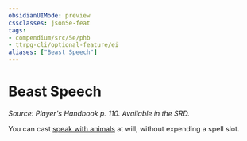 ```yaml
---
obsidianUIMode: preview
cssclasses: json5e-feat
tags:
- compendium/src/5e/phb
- ttrpg-cli/optional-feature/ei
aliases: ["Beast Speech"]
---
```

# Beast Speech
*Source: Player's Handbook p. 110. Available in the SRD.*  

You can cast [speak with animals](/3-Mechanics/CLI/spells/speak-with-animals.md) at will, without expending a spell slot.